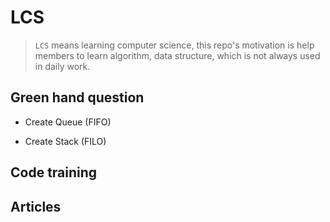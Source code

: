 # LCS

> `LCS` means learning computer science, this repo's motivation is help members to learn algorithm, data structure, which is not always used in daily work.


## Green hand question
+ Create Queue (FIFO)

+ Create Stack (FILO)
## Code training


## Articles